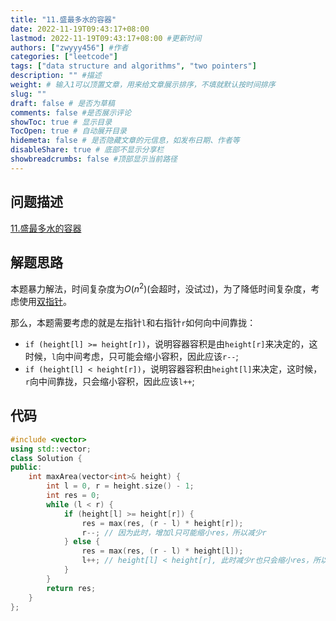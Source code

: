 ```yaml
---
title: "11.盛最多水的容器"
date: 2022-11-19T09:43:17+08:00
lastmod: 2022-11-19T09:43:17+08:00 #更新时间
authors: ["zwyyy456"] #作者
categories: ["leetcode"]
tags: ["data structure and algorithms", "two pointers"]
description: "" #描述
weight: # 输入1可以顶置文章，用来给文章展示排序，不填就默认按时间排序
slug: ""
draft: false # 是否为草稿
comments: false #是否展示评论
showToc: true # 显示目录
TocOpen: true # 自动展开目录
hidemeta: false # 是否隐藏文章的元信息，如发布日期、作者等
disableShare: true # 底部不显示分享栏
showbreadcrumbs: false #顶部显示当前路径
---
```

## 问题描述
[11.盛最多水的容器](https://leetcode.cn/problems/container-with-most-water/)

## 解题思路
本题暴力解法，时间复杂度为$O(n^2)$(会超时，没试过)，为了降低时间复杂度，考虑使用[双指针](https://zwyyy456.vercel.app/zh/posts/tech/two-pointers)。

那么，本题需要考虑的就是左指针`l`和右指针`r`如何向中间靠拢：
- `if (height[l] >= height[r])`，说明容器容积是由`height[r]`来决定的，这时候，`l`向中间考虑，只可能会缩小容积，因此应该`r--`;
- `if (height[l] < height[r])`，说明容器容积由`height[l]`来决定，这时候，`r`向中间靠拢，只会缩小容积，因此应该`l++`;

## 代码
```cpp
#include <vector>
using std::vector;
class Solution {
public:
    int maxArea(vector<int>& height) {
        int l = 0, r = height.size() - 1;
        int res = 0;
        while (l < r) {
            if (height[l] >= height[r]) {
                res = max(res, (r - l) * height[r]);
                r--; // 因为此时，增加l只可能缩小res，所以减少r
            } else {
                res = max(res, (r - l) * height[l]);
                l++; // height[l] < height[r], 此时减少r也只会缩小res，所以增加l
            }
        }
        return res;
    }
};
```

